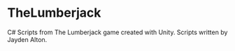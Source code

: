 # TheLumberjack
C# Scripts from The Lumberjack game created with Unity.
Scripts written by Jayden Alton.

